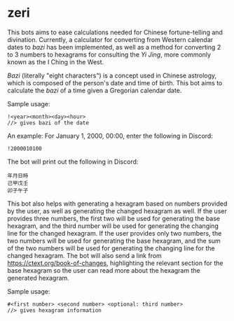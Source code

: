 # zeri

This bots aims to ease calculations needed for Chinese fortune-telling and divination. Currently, a calculator for converting from Western calendar dates to *bazi* has been implemented, as well as a method for converting 2 to 3 numbers to hexagrams for consulting the *Yi Jing*, more commonly known as the I Ching in the West.

*Bazi* (literally "eight characters") is a concept used in Chinese astrology, which is composed of the person's date and time of birth. This bot aims to calculate the *bazi* of a time given a Gregorian calendar date.

Sample usage:
```
!<year><month><day><hour>
//> gives bazi of the date
```

An example:
For January 1, 2000, 00:00, enter the following in Discord:
```
!2000010100
```
The bot will print out the following in Discord:
```
年月日時
己甲戊壬
卯子午子
```

This bot also helps with generating a hexagram based on numbers provided by the user, as well as generating the changed hexagram as well. If the user provides three numbers, the first two will be used for generating the base hexagram, and the third number will be used for generating the changing line for the changed hexagram. If the user provides only two numbers, the two numbers will be used for generating the base hexagram, and the sum of the two numbers will be used for generating the changing line for the changed hexagram. The bot will also send a link from https://ctext.org/book-of-changes, highlighting the relevant section for the base hexagram so the user can read more about the hexagram the generated hexagram.

Sample usage:
```
#<first number> <second number> <optional: third number>
//> gives hexagram information
```
